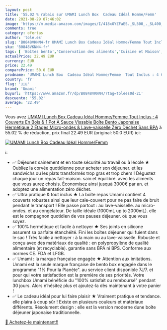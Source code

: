 ```yaml
---
layout: post
title: '55.02 % rabais sur UMAMI Lunch Box  Cadeau Idéal Homme/Femm'
date: 2021-08-29 07:46:02
image: 'https://m.media-amazon.com/images/I/418xOYZFaES._SL500_._SL400_.jpg'
comments: true
category: ofertas
author: 'tole.es'
slug: 'B0848VKNN4-fr UMAMI Lunch Box Cadeau Idéal Homme/Femme Tout Inclus : 4...'
sku: 'B0848VKNN4-fr'
tags: [ 'Boîtes bento','Conservation des aliments','Cuisine et Maison','Rangement et organisation','Rangement et organisation de cuisine','Transport de nourriture','umami', ]
actualPrice: 22.49 EUR
currency: EUR
price: 22.49
comparePrice: 50.0 EUR
prodname: 'UMAMI Lunch Box  Cadeau Idéal Homme/Femme  Tout Inclus : 4 Couverts En Bois & 1 Pot À Sauce  Vissable   Boîte Bento Japonaise Hermétique 2 Étages  Micro-ondes & Lave-vaisselle  Zéro Déchet  Sans BPA'
country: 'fr'
flag: '🇫🇷'
brand: 'Umami'
buyurl: 'https://www.amazon.fr/dp/B0848VKNN4/?tag=tolees0d-21'
descuento: '55.02'
average: '22.49'
---
```


Vous avez [UMAMI Lunch Box  Cadeau Idéal Homme/Femme  Tout Inclus : 4 Couverts En Bois & 1 Pot À Sauce  Vissable   Boîte Bento Japonaise Hermétique 2 Étages  Micro-ondes & Lave-vaisselle  Zéro Déchet  Sans BPA](https://www.amazon.fr/dp/B0848VKNN4/?tag=tolees0d-21)  à  55.02 % de réduction, prix final  22.49 EUR (original: 50.0 EUR) ici:

[![UMAMI Lunch Box  Cadeau Idéal Homme/Femm](https://m.media-amazon.com/images/I/418xOYZFaES._SL500_._SL400_.jpg)](https://www.amazon.fr/dp/B0848VKNN4/?tag=tolees0d-21)

ℹ️:

- ✅ Déjeunez sainement et en toute sécurité au travail ou à lécole ★ Oubliez la corvée quotidienne pour acheter son déjeuner. et les sandwichs ou les plats transformés trop gras et trop chers ! Dégustez chaque jour un repas fait-maison. sain et équilibré. avec les aliments que vous aurez choisis. Économisez ainsi jusquà 3000€ par an. et adoptez une alimentation zéro déchet.
- ✅ Ultra pratique & tout inclus ★ La boîte repas Umami contient 4 couverts robustes ainsi que leur cale-couvert pour ne pas faire de bruit pendant le transport ! Elle passe partout : au lave-vaisselle. au micro-ondes. et au congélateur. De taille idéale (1000mL up to 2000mL). elle est le compagnon quotidien de vos pauses déjeuner. où que vous soyez.
- ✅ 100% hermétique et facile à nettoyer ★ Ses joints en silicone assurent sa parfaite étanchéité. Fini les boîtes déjeuner qui fuient dans le sac ! Très facile à nettoyer : à la main ou au lave-vaisselle. Robuste et conçu avec des matériaux de qualité : en polypropylène de qualité alimentaire (et recyclable). garantie sans BPA ni BPS. Conforme aux normes CE. FDA et LFGB.
- ✅ Umami : la marque française engagée ★ Attention aux imitations. Umami est la seule marque française de bento box engagée dans le programme "1% Pour la Planète". au service client disponible 7J/7. et pour qui votre satisfaction est la première de ses priorités. Votre lunchbox Umami bénéficie du "100% satisfait ou remboursé" pendant 30 jours. Alors n’hésitez plus et ajoutez-la dès maintenant à votre panier !
- ✅ Le cadeau idéal pour lui faire plaisir ★ Vraiment pratique et tendance. elle plaira à coup sûr ! Existe en plusieurs couleurs et matériaux différents. Résolument design : elle est la version moderne dune boîte déjeuner japonaise traditionnelle.

[🛒 Achetez-le maintenant!!](https://www.amazon.fr/dp/B0848VKNN4/?tag=tolees0d-21)
